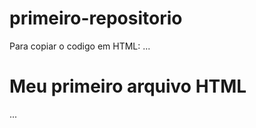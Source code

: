 # primeiro-repositorio

Para copiar o codigo em HTML:
...
<html>
<h1>Meu primeiro arquivo HTML</h1>
</html>
...
